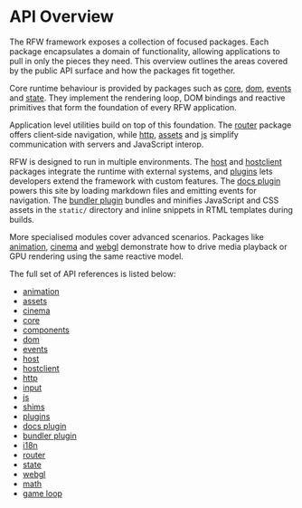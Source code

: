 # API Overview

The RFW framework exposes a collection of focused packages. Each package
encapsulates a domain of functionality, allowing applications to pull in
only the pieces they need. This overview outlines the areas covered by the
public API surface and how the packages fit together.

Core runtime behaviour is provided by packages such as
[core](core), [dom](dom), [events](events) and
[state](state). They implement the rendering loop, DOM bindings and
reactive primitives that form the foundation of every RFW application.

Application level utilities build on top of this foundation. The
[router](router) package offers client‑side navigation, while
[http](http), [assets](assets) and [js](js) simplify communication with servers and
JavaScript interop.

RFW is designed to run in multiple environments. The [host](host) and
[hostclient](hostclient) packages integrate the runtime with external
systems, and [plugins](plugins) lets developers extend the framework
with custom features. The [docs plugin](docs-plugin) powers this site
by loading markdown files and emitting events for navigation. The
[bundler plugin](bundler-plugin) bundles and minifies JavaScript and
CSS assets in the `static/` directory and inline snippets in RTML
templates during builds.

More specialised modules cover advanced scenarios. Packages like
[animation](animation), [cinema](cinema) and
[webgl](webgl) demonstrate how to drive media playback or GPU
rendering using the same reactive model.

The full set of API references is listed below:

- [animation](animation)
- [assets](assets)
- [cinema](cinema)
- [core](core)
- [components](components)
- [dom](dom)
- [events](events)
- [host](host)
- [hostclient](hostclient)
- [http](http)
- [input](input)
- [js](js)
- [shims](shims)
- [plugins](plugins)
- [docs plugin](docs-plugin)
- [bundler plugin](bundler-plugin)
- [i18n](i18n)
- [router](router)
- [state](state)
- [webgl](webgl)
- [math](math)
- [game loop](game-loop)
